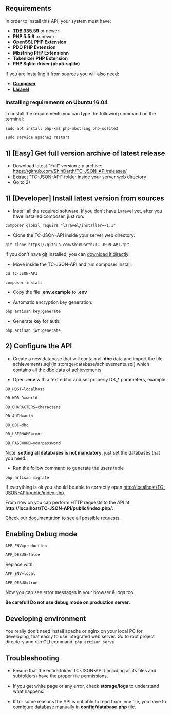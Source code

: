 ## Requirements

In order to install this API, your system must have:

- **[TDB 335.59](https://github.com/TrinityCore/TrinityCore/releases/)** or newer
- **PHP 5.5.9** or newer
- **OpenSSL PHP Extension**
- **PDO PHP Extension**
- **Mbstring PHP Extensionn**
- **Tokenizer PHP Extension**
- **PHP Sqlite driver (php5-sqlite)**

If you are installing it from sources you will also need:

- **[Composer](https://getcomposer.org/)**
- **[Laravel](http://laravel.com)**

### Installing requirements on Ubuntu 16.04

To install the requirements you can type the following command on the terminal:

`sudo apt install php-xml php-mbstring php-sqlite3`

`sudo service apache2 restart`

## 1) [Easy] Get full version archive of latest release

- Download latest "Full" version zip archive: https://github.com/ShinDarth/TC-JSON-API/releases/
- Extract "TC-JSON-API" folder inside your server web directory
- Go to 2)

## 1) [Developer] Install latest version from sources

- Install all the required software. If you don't have Laravel yet, after you have installed composer, just run:

`composer global require "laravel/installer=~1.1"`

- Clone the TC-JSON-API inside your server web directory:

`git clone https://github.com/ShinDarth/TC-JSON-API.git`

if you don't have [git](http://git-scm.com/) installed, you can [download it directly](https://github.com/ShinDarth/TC-JSON-API/archive/master.zip).

- Move inside the TC-JSON-API and run composer install:

`cd TC-JSON-API`

`composer install`

- Copy the file **.env.example** to **.env**

- Automatic encryption key generation:

`php artisan key:generate`

- Generate key for auth:

`php artisan jwt:generate`

## 2) Configure the API

- Create a new database that will contain all **dbc** data and import the file achievements.sql (in storage/database/achievements.sql) which contains all the dbc data of achievements.

- Open **.env** with a text editor and set properly DB_* parameters, example:

`DB_HOST=localhost`

`DB_WORLD=world`

`DB_CHARACTERS=characters`

`DB_AUTH=auth`

`DB_DBC=dbc`

`DB_USERNAME=root`

`DB_PASSWORD=yourpassword`

Note: **setting all databases is not mandatory**, just set the databases that you need.

- Run the follow command to generate the users table

`php artisan migrate`

If everything is ok you should be able to correctly open [http://localhost/TC-JSON-API/public/index.php](http://localhost/TC-JSON-API/public/index.php).

From now on you can perform HTTP requests to the API at **http://localhost/TC-JSON-API/public/index.php/**.

Check [our documentation](https://github.com/ShinDarth/TC-JSON-API/wiki) to see all possible requests.

## Enabling Debug mode

`APP_ENV=production`

`APP_DEBUG=false`

Replace with:

`APP_ENV=local`

`APP_DEBUG=true`

Now you can see error messages in your browser & logs too.

**Be careful! Do not use debug mode on production server.**

## Developing environment

You really don't need install apache or nginx on your local PC for developing, that easily to use integrated web server.
Go to root project directory and run CLI command:
`php artisan serve`

## Troubleshooting

- Ensure that the entire folder TC-JSON-API (including all its files and subfolders) have the proper file permissions.

- If you get white page or any error, check **storage/logs** to understand what happens.

- If for some reasons the API is not able to read from .env file, you have to configure database manually in **config/database.php** file.
